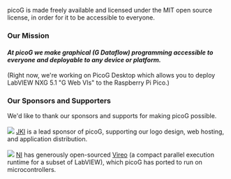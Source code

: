 picoG is made freely available and licensed under the MIT open source license, in order for it to be accessible to everyone.

### Our Mission

#### _At picoG we make graphical (G Dataflow) programming accessible to everyone and deployable to any device or platform._

(Right now, we're working on PicoG Desktop which allows you to deploy LabVIEW NXG 5.1 "G Web VIs" to the Raspberry Pi Pico.)

### Our Sponsors and Supporters

We'd like to thank our sponsors and supports for making picoG possible.
<br/><br/>
![](https://user-images.githubusercontent.com/381432/128290531-b8428509-c0c1-4350-8779-4af5d43dfc47.png)
[JKI](jki.net) is a lead sponsor of picoG, supporting our logo design, web hosting, and application distribution.
<br/><br/>
![](https://user-images.githubusercontent.com/381432/128289892-719ac4db-5c1b-4428-848c-f343f14c78e6.jpg)
[NI](ni.com) has generously open-sourced [Vireo](https://github.com/ni/VireoSDK) (a compact parallel execution runtime for a subset of LabVIEW), which picoG has ported to run on microcontrollers.
